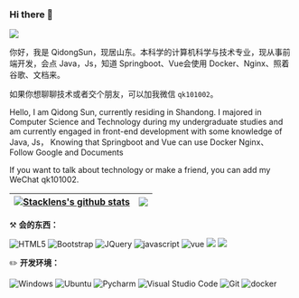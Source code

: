 ### Hi there 👋
![](https://github.com/halfrost/halfrost/blob/master/icons/header_1.png)


你好，我是 QidongSun，现居山东。本科学的计算机科学与技术专业，现从事前端开发，会点 Java，Js，知道 Springboot、Vue会使用 Docker、Nginx、照着谷歌、文档来。

如果你想聊聊技术或者交个朋友，可以加我微信 `qk101002`。

Hello, I am Qidong Sun, currently residing in Shandong. I majored in Computer Science and Technology during my undergraduate studies and am currently engaged in front-end development with some knowledge of Java, Js， Knowing that Springboot and Vue can use Docker Nginx、 Follow Google and Documents

If you want to talk about technology or make a friend, you can add my WeChat qk101002.

<!--

Here are some ideas to get you started:

- 🔭 I’m currently working on ...
- 🌱 I’m currently learning ...
- 👯 I’m looking to collaborate on ...
- 🤔 I’m looking for help with ...
- 💬 Ask me about ...
- 📫 How to reach me: ...
- 😄 Pronouns: ...
- ⚡ Fun fact: ...
  -->
| <a href="https://github.com/stacklens/django_blog_tutorial"><img align="center" src="https://github-readme-stats.vercel.app/api?username=sqd1998&show_icons=true&include_all_commits=true&theme=buefy&hide_border=true" alt="Stacklens's github stats" /></a> | <a href="https://github.com/stacklens/django_blog_tutorial"><img align="center" src="https://github-readme-stats.vercel.app/api/top-langs/?username=sqd1998&layout=compact&theme=buefy&hide_border=true" /></a> |
| ------------- | ------------- |


:hammer_and_pick: **会的东西：**

 ![HTML5](https://img.shields.io/badge/-HTML5-E34F26?style=flat-square&logo=html5&logoColor=white) ![Bootstrap](https://img.shields.io/badge/-Bootstrap-563D7C?style=flat-square&logo=bootstrap&logoColor=white) ![JQuery](https://img.shields.io/badge/-JQuery-blue?style=flat-square&logo=jquery&logoColor=white) ![javascript](https://img.shields.io/badge/-JavaScript-3776AB?style=flat-square&logo=javascript&logoColor=white) ![vue](https://img.shields.io/badge/Vue.js-563D7C?style=flat-square&logo=vue.js) ![](https://img.shields.io/badge/MySQL-blue?style=flat-square&logo=mysql&logoColor=black) ![](https://img.shields.io/badge/Spring-grey?style=flat-square&logo=spring) 
 
 :pencil2: **开发环境：**
 
 ![Windows](https://img.shields.io/badge/-Windows_11-0078D6?style=flat-square&logo=windows&logoColor=white) ![Ubuntu](https://img.shields.io/badge/-Ubuntu-262577?style=flat-square&logo=Ubuntu&logoColor=white) ![Pycharm](https://img.shields.io/badge/-Pycharm-007ACC?style=flat-square&logo=Pycharm&logoColor=white) ![Visual Studio Code](https://img.shields.io/badge/-Visual_Studio_Code-007ACC?style=flat-square&logo=visual-studio-code&logoColor=white) ![Git](https://img.shields.io/badge/-Git-F05032?style=flat-square&logo=git&logoColor=white) ![docker](https://img.shields.io/badge/-docker-0078D6?style=flat-square&logo=docker&logoColor=white)

<br>

